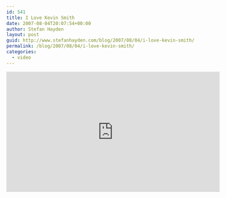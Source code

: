 ```yaml
---
id: 541
title: I Love Kevin Smith
date: 2007-08-04T20:07:54+00:00
author: Stefan Hayden
layout: post
guid: http://www.stefanhayden.com/blog/2007/08/04/i-love-kevin-smith/
permalink: /blog/2007/08/04/i-love-kevin-smith/
categories:
  - video
---
```

<iframe width="560" height="315" src="http://www.youtube.com/embed/ou2mVnElp6c" title="YouTube video player" frameborder="0" allow="accelerometer; autoplay; clipboard-write; encrypted-media; gyroscope; picture-in-picture" allowfullscreen></iframe>